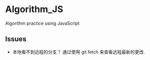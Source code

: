 # Algorithm_JS
Algorithm practice using JavaScript

## Issues
- 本地看不到远程的分支？
    通过使用 git fetch 来查看远程最新的更改.

